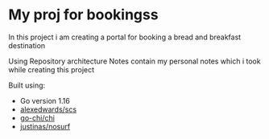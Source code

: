 # My proj for bookingss

In this project i am creating a portal for booking a bread and breakfast destination

Using Repository architecture
Notes contain my personal notes which i took while creating this project

Built using:
- Go version 1.16
- [alexedwards/scs](https://github.com/alexedwards/scs)
- [go-chi/chi](https://github.com/go-chi/chi)
- [justinas/nosurf](https://github.com/justinas/nosurf)

